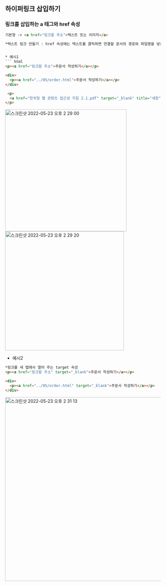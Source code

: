 ## 하이퍼링크 삽입하기 

### 링크를 삽입하는 a 태그와 href 속성  
```html 
기본형 -> <a href="링크할 주소">텍스트 또는 이미지</a>

*텍스트 링크 만들기 : href 속성에는 텍스트를 클릭하면 연결할 문서의 경로와 파일명을 넣으면 된다.


* 예시1 
``` html 
<p><a href="링크할 주소">주문서 작성하기</a></p>

<div>
  <p><a href="../05/order.html">주문서 작성하기</a></p>
</div>

 <p>
  <a href="한국형 웹 콘텐츠 접근성 지침 2.1.pdf" target="_blank" title="새창">한국형 웹 콘텐츠 접근성 지침 2.1 내려받기</a>
</p>

```

<img width="393" alt="스크린샷 2022-05-23 오후 2 29 00" src="https://user-images.githubusercontent.com/97012561/169749593-d8b2c05a-7d07-47da-b65b-6595e5b88e67.png">

<img width="384" alt="스크린샷 2022-05-23 오후 2 29 20" src="https://user-images.githubusercontent.com/97012561/169749647-c020582f-c512-4305-8dc1-941f77f443a3.png">

* 예시2

``` html 
*링크를 새 탭에서 열어 주는 target 속성 
<p><a href="링크할 주소" target="_blank">주문서 작성하기</a></p>

<div>
  <p><a href="../05/order.html" target="_blank">주문서 작성하기</a></p>
</div>
```

<img width="593" alt="스크린샷 2022-05-23 오후 2 31 13" src="https://user-images.githubusercontent.com/97012561/169749864-e38ea35c-deb8-4e2f-a388-c415a6e4ec3f.png">
